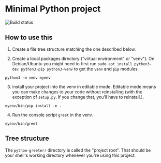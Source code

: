 # Minimal Python project

![Build status](https://img.shields.io/travis/com/energizah/minimal-python-project/master)

## How to use this

1. Create a file tree structure matching the one described below.

2. Create a local packages directory ("virtual environment" or "venv"). On Debian/Ubuntu you might need to first run `sudo apt install python3-dev python3-pip python3-venv` to get the `venv` and `pip` modules.

```
python3 -m venv myenv
```

3. Install your project into the venv in editable mode. Editable mode means you can make changes to your code without reinstalling (with the exception of `setup.py`. If you change that, you'll have to reinstall.).

```
myenv/bin/pip install -e .
```

4. Run the console script `greet` in the venv.

```
myenv/bin/greet
```

## Tree structure


The `python-greeter/` directory is called the "project root". That should be your shell's working directory whenever you're using this project.
